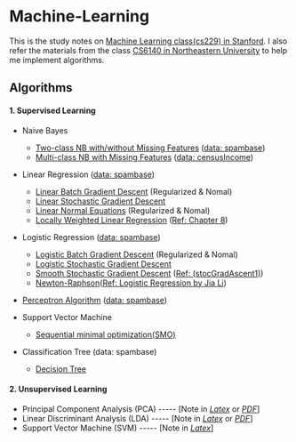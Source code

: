 # Machine-Learning

This is the study notes on [Machine Learning class(cs229) in Stanford](http://cs229.stanford.edu/). I also refer the materials from the class [CS6140 in Northeastern University](http://www.ccs.neu.edu/home/vip/teach/MLcourse/) to help me implement algorithms.

## Algorithms

#### 1. Supervised Learning
* Naive Bayes
	- [Two-class NB with/without Missing Features](./code/naiveBayes/NaiveBayes.py)	([data: spambase](http://archive.ics.uci.edu/ml/datasets/Spambase))
	- [Multi-class NB with Missing Features](./code/naiveBayes/censusNaiveBayes.py)	([data: censusIncome](https://archive.ics.uci.edu/ml/datasets/Census-Income+%28KDD%29))

* Linear Regression ([data: spambase](http://archive.ics.uci.edu/ml/datasets/Spambase))
	- [Linear Batch Gradient Descent](./code/gradDescent/LinearBatchGD.py) (Regularized & Nomal)
	- [Linear Stochastic Gradient Descent](./code/gradDescent/LinearStochasticGD.py)
	- [Linear Normal Equations](./code/normalEquations/normEquations.py) (Regularized & Nomal)
	- [Locally Weighted Linear Regression](./code/locallyWeighted/lwr.py) ([Ref: <Machine Learning in Action> Chapter 8](http://www.manning.com/pharrington/))

* Logistic Regression ([data: spambase](http://archive.ics.uci.edu/ml/datasets/Spambase))
	- [Logistic Batch Gradient Descent](./code/gradDescent/LogisticBatchGD.py) (Regularized & Nomal)
	- [Logistic Stochastic Gradient Descent](./code/gradDescent/LogisticStochasticGD.py)
    - [Smooth Stochastic Gradient Descent](./code/gradDescent/SmoothLogisticStochasticGD.py) ([Ref: <Machine Learning in Action>(stocGradAscent1)](https://github.com/pbharrin/machinelearninginaction/blob/master/Ch05/logRegres.py))
    - [Newton-Raphson](./code/newtonRaphson/newton.py)([Ref: Logistic Regression by Jia Li](http://sites.stat.psu.edu/~jiali/course/stat597e/notes2/logit.pdf))

* [Perceptron Algorithm](./code/perceptron/perceptron.py) ([data: spambase](http://archive.ics.uci.edu/ml/datasets/Spambase))

* Support Vector Machine
	- [Sequential minimal optimization(SMO)](./code/SVM/SVM.py)

* Classification Tree (data: spambase)
	- [Decision Tree](./code/tree/decisionTree.py)


#### 2. Unsupervised Learning
* Principal Component Analysis (PCA) ----- [Note in [*Latex*](./notes/PCA/) or [*PDF*](http://rainicy.github.io/docs/PCA.pdf)]
* Linear Discriminant Analysis (LDA) ----- [Note in [*Latex*](./notes/LDA/) or [*PDF*](http://rainicy.github.io/docs/LDA.pdf)]
* Support Vector Machine (SVM) ----- [Note in [*Latex*](./notes/SVM/)]